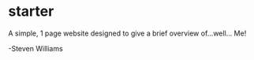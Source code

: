 starter
=======

A simple, 1 page website designed to give a brief overview of...well... Me!

-Steven Williams
